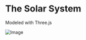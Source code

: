 The Solar System
================

Modeled with Three.js

![Image](../master/img/screenshot.png?raw=true)